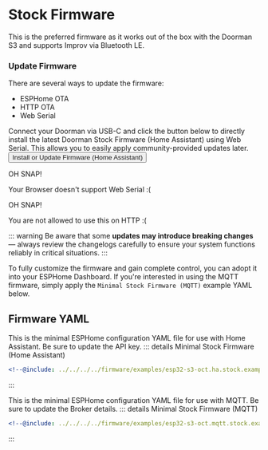# Stock Firmware <Badge type="tip" text="ESP-IDF Framework" />

This is the preferred firmware as it works out of the box with the Doorman S3 and supports Improv via Bluetooth LE.

### Update Firmware
There are several ways to update the firmware:
- ESPHome OTA <Badge type="warning" text="Requires ESPHome Dashboard, full control" />
- HTTP OTA <Badge type="tip" text="Latest release build, no customization" />
- Web Serial <Badge type="tip" text="Latest release build, no customization" />

Connect your Doorman via USB-C and click the button below to directly install the latest Doorman Stock Firmware (Home Assistant) using Web Serial.
This allows you to easily apply community-provided updates later.
<esp-web-install-button manifest="../../firmware/release/esp32-s3-oct.ha.stock/manifest.json">
    <button slot="activate">
        <div class="custom-layout">
            <a class="btn">Install or Update Firmware (Home Assistant)</a>
        </div>
    </button>
    <div slot="unsupported">
        <div class="danger custom-block">
            <p class="custom-block-title">OH SNAP!</p>
            <p>Your Browser doesn't support Web Serial :(</p>
        </div>
    </div>
    <div slot="not-allowed">
        <div class="danger custom-block">
            <p class="custom-block-title">OH SNAP!</p>
            <p>You are not allowed to use this on HTTP :(</p>
        </div>
    </div>
</esp-web-install-button>

::: warning
Be aware that some **updates may introduce breaking changes** — always review the changelogs carefully to ensure your system functions reliably in critical situations.
:::

To fully customize the firmware and gain complete control, you can adopt it into your ESPHome Dashboard. If you're interested in using the MQTT firmware, simply apply the `Minimal Stock Firmware (MQTT)` example YAML below.

## Firmware YAML
This is the minimal ESPHome configuration YAML file for use with Home Assistant. Be sure to update the API key.
::: details Minimal Stock Firmware (Home Assistant)
```yaml
<!--@include: ../../../../firmware/examples/esp32-s3-oct.ha.stock.example.yaml-->
```
:::

This is the minimal ESPHome configuration YAML file for use with MQTT. Be sure to update the Broker details.
::: details Minimal Stock Firmware (MQTT)
```yaml
<!--@include: ../../../../firmware/examples/esp32-s3-oct.mqtt.stock.example.yaml-->
```
:::

<!--@include: ./additions.md-->

<!--@include: ./mqtt.md-->